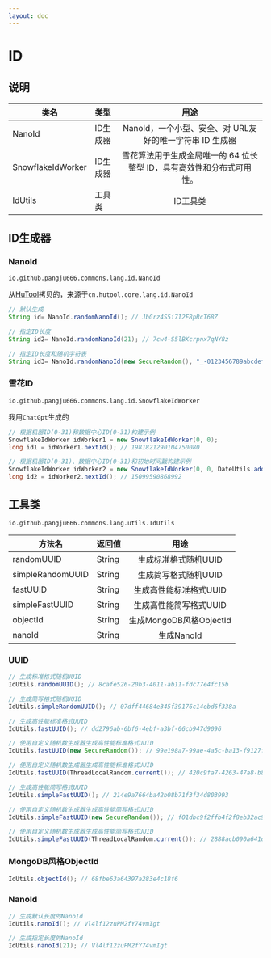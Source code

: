 ```yaml
---
layout: doc
---
```


# ID

## 说明

| 类名                | 类型    |                   用途                   |
|-------------------|:------|:--------------------------------------:|
| NanoId            | ID生成器 |  NanoId，一个小型、安全、对 URL友好的唯一字符串 ID 生成器   |
| SnowflakeIdWorker | ID生成器 | 雪花算法用于生成全局唯一的 64 位长整型 ID，具有高效性和分布式可用性。 |
| IdUtils           | 工具类   |                 ID工具类                  |

## ID生成器

### NanoId
`io.github.pangju666.commons.lang.id.NanoId`

从[HuTool](https://github.com/chinabugotech/hutool/blob/5.8.36/hutool-core/src/main/java/cn/hutool/core/lang/id/NanoId.java)拷贝的，来源于`cn.hutool.core.lang.id.NanoId`

```java
// 默认生成
String id= NanoId.randomNanoId(); // JbGrz4S5i7I2F8pRcT68Z

// 指定ID长度
String id2= NanoId.randomNanoId(21); // 7cw4-S5lBKcrpnx7qNY8z

// 指定ID长度和随机字符表
String id3= NanoId.randomNanoId(new SecureRandom(), "_-0123456789abcdefghijklmnopqrstuvwxyzABCDEFGHIJKLMNOPQRSTUVWXYZ".toCharArray(), 21); // OHZZDEy2sqw75QlxWEiLL
```

### 雪花ID
`io.github.pangju666.commons.lang.id.SnowflakeIdWorker`

我用`ChatGpt`生成的

```java
// 根据机器ID(0-31)和数据中心ID(0-31)构建示例
SnowflakeIdWorker idWorker1 = new SnowflakeIdWorker(0, 0);
long id1 = idWorker1.nextId(); // 1981821290104750080

// 根据机器ID(0-31)、数据中心ID(0-31)和初始时间戳构建示例
SnowflakeIdWorker idWorker2 = new SnowflakeIdWorker(0, 0, DateUtils.addHours(new Date(), -1).getTime());
long id2 = idWorker2.nextId(); // 15099590868992
```

## 工具类
`io.github.pangju666.commons.lang.utils.IdUtils`

| 方法名              | 返回值    |         用途          |
|------------------|:-------|:-------------------:|
| randomUUID       | String |    生成标准格式随机UUID     |
| simpleRandomUUID | String |    生成简写格式随机UUID     |
| fastUUID         | String |    生成高性能标准格式UUID    |
| simpleFastUUID   | String |    生成高性能简写格式UUID    |
| objectId         | String | 生成MongoDB风格ObjectId |
| nanoId           | String |      生成NanoId       |

### UUID
```java
// 生成标准格式随机UUID
IdUtils.randomUUID(); // 8cafe526-20b3-4011-ab11-fdc77e4fc15b

// 生成简写格式随机UUID
IdUtils.simpleRandomUUID(); // 07dff44684e345f39176c14ebd6f338a

// 生成高性能标准格式UUID
IdUtils.fastUUID(); // dd2796ab-6bf6-4ebf-a3bf-06cb947d9096

// 使用自定义随机数生成器生成高性能标准格式UUID
IdUtils.fastUUID(new SecureRandom()); // 99e198a7-99ae-4a5c-ba13-f9127f7acd23

// 使用自定义随机数生成器生成高性能标准格式UUID
IdUtils.fastUUID(ThreadLocalRandom.current()); // 420c9fa7-4263-47a8-b819-19d3e9f575ef

// 生成高性能简写格式UUID
IdUtils.simpleFastUUID(); // 214e9a7664ba42b08b71f3f34d803993

// 使用自定义随机数生成器生成高性能简写格式UUID
IdUtils.simpleFastUUID(new SecureRandom()); // f01dbc9f2ffb4f2f8eb32ac967330220

// 使用自定义随机数生成器生成高性能简写格式UUID
IdUtils.simpleFastUUID(ThreadLocalRandom.current()); // 2888acb090a641d1badcc3398ab19cdb
```

### MongoDB风格ObjectId
```java
IdUtils.objectId(); // 68fbe63a64397a283e4c18f6
```

### NanoId
```java
// 生成默认长度的NanoId
IdUtils.nanoId(); // Vl4lf12zuPM2fY74vmIgt

// 生成指定长度的NanoId
IdUtils.nanoId(21); // Vl4lf12zuPM2fY74vmIgt
```
